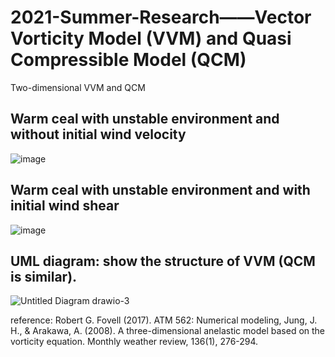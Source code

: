 # 2021-Summer-Research——Vector Vorticity Model (VVM) and Quasi Compressible Model (QCM)
Two-dimensional VVM and QCM

## Warm ceal with unstable environment and without initial wind velocity
![image](https://github.com/Aaron-Hsieh-0129/2021-Summer-Research/blob/main/vvm2d/result/EX2.gif) 

## Warm ceal with unstable environment and with initial wind shear
![image](https://github.com/Aaron-Hsieh-0129/2021-Summer-Research/blob/main/vvm2d/result/EX3.gif) 

## UML diagram: show the structure of VVM (QCM is similar).
![Untitled Diagram drawio-3](https://user-images.githubusercontent.com/59785770/133662562-ca59eafb-3228-405c-a20c-511c5e1d773b.png)


reference: Robert G. Fovell (2017). ATM 562: Numerical modeling, Jung, J. H., & Arakawa, A. (2008). A three-dimensional anelastic model based on the vorticity equation. Monthly weather review, 136(1), 276-294.
